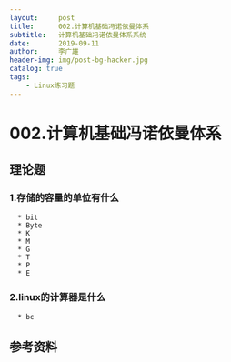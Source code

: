 ```yaml
---
layout:     post
title:      002.计算机基础冯诺依曼体系
subtitle:   计算机基础冯诺依曼体系系统
date:       2019-09-11
author:     李广雄
header-img: img/post-bg-hacker.jpg
catalog: true
tags:
    - Linux练习题
---
```


# 002.计算机基础冯诺依曼体系

## 理论题

### 1.存储的容量的单位有什么

	  * bit
	  * Byte
	  * K
	  * M
	  * G
	  * T
	  * P
	  * E
	           
### 2.linux的计算器是什么

	  * bc      

## 参考资料
	

